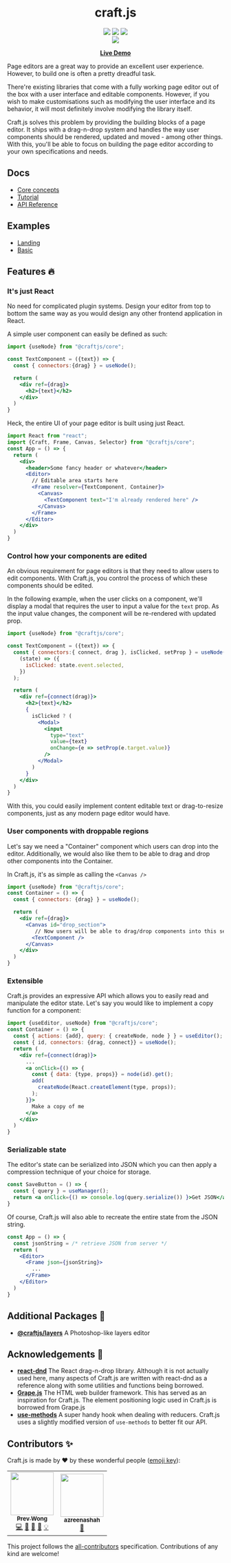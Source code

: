 
<div align="center" style={{d}}>
<h1>craft.js</h1>
<img src="https://img.shields.io/npm/v/@craftjs/core?color=%232680eb&style=for-the-badge">
<img src="https://img.shields.io/npm/l/@craftjs/core?color=%23000&style=for-the-badge">
<img src="https://img.shields.io/github/workflow/status/prevwong/craft.js/deploy-gh?color=%23000&style=for-the-badge">
</div>

<div align="center" style={{d}}>
  <img src="https://user-images.githubusercontent.com/16416929/71734437-f2aada00-2e86-11ea-95d6-f63236b021f4.gif"/>
</div>

<p align="center">
  <strong>
    <a href="https://prevwong.github.io/craft.js/">Live Demo</a>
  </strong>
</p>

Page editors are a great way to provide an excellent user experience. However, to build one is often a pretty dreadful task.

There're existing libraries that come with a fully working page editor out of the box with a user interface and editable components. However, if you wish to make customisations such as modifying the user interface and its behavior, it will most definitely involve modifying the library itself. 

Craft.js solves this problem by providing the building blocks of a page editor. It ships with a drag-n-drop system and handles the way user components should be rendered, updated and moved - among other things. With this, you'll be able to focus on building the page editor according to your own specifications and needs.

## Docs
- [Core concepts](https://prevwong.github.io/craft.js/r/docs/concepts/nodes)
- [Tutorial](https://prevwong.github.io/craft.js/r/docs/guides/basic-tutorial)
- [API Reference](https://prevwong.github.io/craft.js/r/docs/api/editor-state)

## Examples
- [Landing](https://prevwong.github.io/craft.js)
- [Basic](https://prevwong.github.io/craft.js/examples/basic)


## Features :fire:
### It's just React 
No need for complicated plugin systems. Design your editor from top to bottom the same way as you would design any other frontend application in React.

A simple user component can easily be defined as such:
```jsx
import {useNode} from "@craftjs/core";

const TextComponent = ({text}) => {
  const { connectors:{drag} } = useNode();

  return (
    <div ref={drag}>
      <h2>{text}</h2>
    </div>
  )
}
```

Heck, the entire UI of your page editor is built using just React. 
```jsx
import React from "react";
import {Craft, Frame, Canvas, Selector} from "@craftjs/core";
const App = () => {
  return (
    <div>
      <header>Some fancy header or whatever</header>
      <Editor>
        // Editable area starts here
        <Frame resolver={TextComponent, Container}>  
          <Canvas>
            <TextComponent text="I'm already rendered here" />
          </Canvas>
        </Frame>
      </Editor>
    </div>
  )
}
```

### Control how your components are edited
An obvious requirement for page editors is that they need to allow users to edit components. With Craft.js, you control the process of which these components should be edited. 

In the following example, when the user clicks on a component, we'll display a modal that requires the user to input a value for the `text` prop. As the input value changes, the component will be re-rendered with updated prop. 

```jsx
import {useNode} from "@craftjs/core";

const TextComponent = ({text}) => {
  const { connectors:{ connect, drag }, isClicked, setProp } = useNode(
    (state) => ({ 
      isClicked: state.event.selected,
    })
  );

  return (
    <div ref={connect(drag)}>
      <h2>{text}</h2>
      {
        isClicked ? (
          <Modal>
            <input 
              type="text" 
              value={text} 
              onChange={e => setProp(e.target.value)} 
            />
          </Modal>
        )
      }
    </div>
  )
}
```
With this, you could easily implement content editable text or drag-to-resize components, just as any modern page editor would have.

### User components with droppable regions
Let's say we need a "Container" component which users can drop into the editor. Additionally, we would also like them to be able to drag and drop other components into the Container. 

In Craft.js, it's as simple as calling the `<Canvas />`

```jsx
import {useNode} from "@craftjs/core";
const Container = () => {
  const { connectors: {drag} } = useNode();

  return (
    <div ref={drag}>
      <Canvas id="drop_section">
         // Now users will be able to drag/drop components into this section
        <TextComponent />
      </Canvas>
    </div>
  )
}
```

### Extensible
Craft.js provides an expressive API which allows you to easily read and manipulate the editor state. Let's say you would like to implement a copy function for a component:
```jsx
import {useEditor, useNode} from "@craftjs/core";
const Container = () => {
  const { actions: {add}, query: { createNode, node } } = useEditor();
  const { id, connectors: {drag, connect}} = useNode();
  return (
    <div ref={connect(drag)}>
      ...
      <a onClick={() => {
        const { data: {type, props}} = node(id).get();
        add(
          createNode(React.createElement(type, props));
        );
      }}>
        Make a copy of me
      </a>
    </div>
  )
}

```

### Serializable state
The editor's state can be serialized into JSON which you can then apply a compression technique of your choice for storage.

```jsx
const SaveButton = () => {
  const { query } = useManager();
  return <a onClick={() => console.log(query.serialize()) }>Get JSON</a>
}
```

Of course, Craft.js will also able to recreate the entire state from the JSON string.
```jsx
const App = () => {
  const jsonString = /* retrieve JSON from server */
  return (
    <Editor>
      <Frame json={jsonString}>
        ...
      </Frame>
    </Editor>
  )
}
```

## Additional Packages :tada:
- **[@craftjs/layers](https://github.com/prevwong/craft.js/tree/master/packages/layers)** A Photoshop-like layers editor

## Acknowledgements :raised_hands:

- **[react-dnd](https://github.com/react-dnd/react-dnd)** The React drag-n-drop library. 
Although it is not actually used here, many aspects of Craft.js are written with react-dnd as a reference along with some utilities and functions being borrowed. 
- **[Grape.js](https://github.com/artf/grapesjs)** The HTML web builder framework. This has served as an inspiration for Craft.js. The element positioning logic used in Craft.js is borrowed from Grape.js
- **[use-methods](https://github.com/pelotom/use-methods)** A super handy hook when dealing with reducers. Craft.js uses a slightly modified version of `use-methods` to better fit our API.


## Contributors ✨

Craft.js is made by :heart: by these wonderful people ([emoji key](https://allcontributors.org/docs/en/emoji-key)):

<!-- ALL-CONTRIBUTORS-LIST:START - Do not remove or modify this section -->
<!-- prettier-ignore-start -->
<!-- markdownlint-disable -->
<table>
  <tr>
    <td align="center"><a href="https://github.com/prevwong"><img src="https://avatars3.githubusercontent.com/u/16416929?v=4" width="100px;" alt=""/><br /><sub><b>Prev Wong</b></sub></a><br /><a href="https://github.com/prevwong/craft.js/commits?author=prevwong" title="Code">💻</a> <a href="#design-prevwong" title="Design">🎨</a> <a href="https://github.com/prevwong/craft.js/commits?author=prevwong" title="Documentation">📖</a> <a href="#ideas-prevwong" title="Ideas, Planning, & Feedback">🤔</a> <a href="#example-prevwong" title="Examples">💡</a></td>
    <td align="center"><a href="https://github.com/azreenashah"><img src="https://avatars0.githubusercontent.com/u/26489181?v=4" width="100px;" alt=""/><br /><sub><b>azreenashah</b></sub></a><br /><a href="https://github.com/prevwong/craft.js/commits?author=azreenashah" title="Documentation">📖</a></td>
  </tr>
</table>

<!-- markdownlint-enable -->
<!-- prettier-ignore-end -->
<!-- ALL-CONTRIBUTORS-LIST:END -->

This project follows the [all-contributors](https://github.com/all-contributors/all-contributors) specification. Contributions of any kind are welcome! 